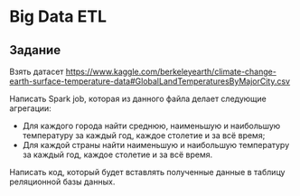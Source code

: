 # Big Data ETL

## Задание

Взять датасет https://www.kaggle.com/berkeleyearth/climate-change-earth-surface-temperature-data#GlobalLandTemperaturesByMajorCity.csv

Написать Spark job, которая из данного файла делает следующие агрегации:

* Для каждого города найти среднюю, наименьшую и наибольшую температуру за каждый год, каждое столетие и за всё время;
* Для каждой страны найти наименьшую и наибольшую температуру за каждый год, каждое столетие и за всё время.

Написать код, который будет вставлять полученные данные в таблицу реляционной базы данных.
